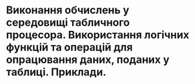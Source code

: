# Виконання обчислень у середовищі табличного процесора. Використання логічних функцій та операцій для опрацювання даних, поданих у таблиці. Приклади.
